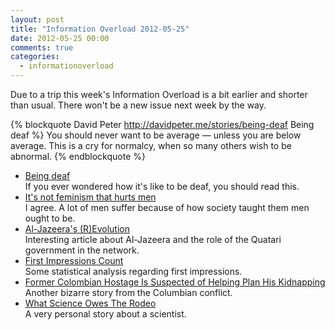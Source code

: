 ```yaml
---
layout: post
title: "Information Overload 2012-05-25"
date: 2012-05-25 00:00
comments: true
categories:
  - informationoverload
---
```

Due to a trip this week's Information Overload is a bit earlier and shorter than usual. There won't be a new issue next week by the way.

{% blockquote David Peter http://davidpeter.me/stories/being-deaf Being deaf %}
You should never want to be average — unless you are below average. This is a cry for normalcy, when so many others wish to be abnormal.
{% endblockquote %}

* [Being deaf](http://davidpeter.me/stories/being-deaf)<br>If you ever wondered how it's like to be deaf, you should read this.
* [It's not feminism that hurts men](http://www.thefword.org.uk/features/2012/05/its_not_feminism_that_hurts_men)<br>I agree. A lot of men suffer because of how society taught them men ought to be.
* [Al-Jazeera's (R)Evolution](http://is.gd/j4eLHd)<br>Interesting article about Al-Jazeera and the role of the Quatari government in the network.
* [First Impressions Count](http://judg.me/blog/first-impressions-count/)<br>Some statistical analysis regarding first impressions.
* [Former Colombian Hostage Is Suspected of Helping Plan His Kidnapping](http://www.nytimes.com/2012/05/21/world/americas/colombia-says-ex-hostage-helped-farc-plan-capture.html?_r=2)<br>Another bizarre story from the Columbian conflict.
* [What Science Owes The Rodeo](http://magazine.storycollider.org/2012/features/what-science-owes-the-rodeo/view-all/)<br>A very personal story about a scientist.
